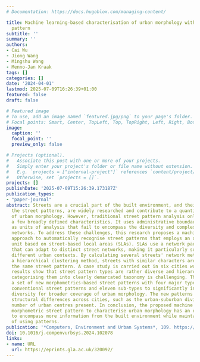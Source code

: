 ```yaml
---
# Documentation: https://docs.hugoblox.com/managing-content/

title: Machine learning-based characterisation of urban morphology with the street
  pattern
subtitle: ''
summary: ''
authors:
- Cai Wu
- Jiong Wang
- Mingshu Wang
- Menno-Jan Kraak
tags: []
categories: []
date: '2024-04-01'
lastmod: 2025-07-09T16:26:39+01:00
featured: false
draft: false

# Featured image
# To use, add an image named `featured.jpg/png` to your page's folder.
# Focal points: Smart, Center, TopLeft, Top, TopRight, Left, Right, BottomLeft, Bottom, BottomRight.
image:
  caption: ''
  focal_point: ''
  preview_only: false

# Projects (optional).
#   Associate this post with one or more of your projects.
#   Simply enter your project's folder or file name without extension.
#   E.g. `projects = ["internal-project"]` references `content/project/deep-learning/index.md`.
#   Otherwise, set `projects = []`.
projects: []
publishDate: '2025-07-09T15:26:39.173187Z'
publication_types:
- "paper-journal"
abstract: Streets are a crucial part of the built environment, and their layouts,
  the street patterns, are widely researched and contribute to a quantitative understanding
  of urban morphology. However, traditional street pattern analysis only considers
  a few broadly defined characteristics. It uses administrative boundaries and grids
  as units of analysis that fail to encompass the diversity and complexity of street
  networks. To address these challenges, this research proposes a machine learning-based
  approach to automatically recognise street patterns that employs an adaptive analysis
  unit based on street-based local areas (SLAs). SLAs use a network partitioning technique
  that can adapt to distinct street networks, making it particularly suitable for
  different urban contexts. By calculating several streets' network metrics and performing
  a hierarchical clustering method, streets with similar characters are grouped under
  the same street pattern. A case study is carried out in six cities worldwide. The
  results show that street pattern types are rather diverse and hierarchical, and
  categorising them into clearly demarcated taxonomy is challenging. The study derives
  a set of new morphometrics-based street patterns with four major types that resemble
  conventional street patterns and eleven sub-types to significantly increase their
  diversity for broader coverage of urban morphology. The new patterns capture urban
  structural differences across cities, such as the urban-suburban division and the
  number of urban centres present. In conclusion, the proposed machine learning-based
  morphometric street pattern to characterise urban morphology has an enhanced ability
  to encompass more information from the built environment while maintaining the intuitiveness
  of using patterns.
publication: '*Computers, Environment and Urban Systems*, 109. https://doi.org/10.1016/j.compenvurbsys.2024.102078'
doi: 10.1016/j.compenvurbsys.2024.102078
links:
- name: URL
  url: https://eprints.gla.ac.uk/320092/
---
```

